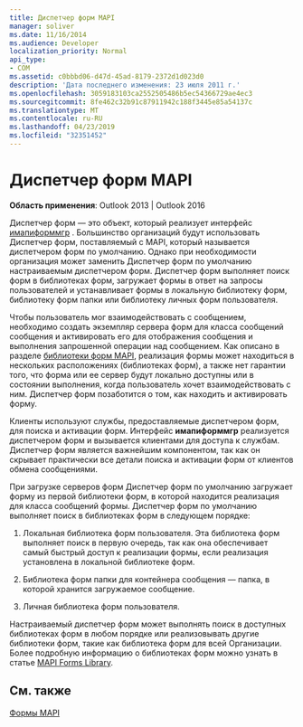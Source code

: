 ```yaml
---
title: Диспетчер форм MAPI
manager: soliver
ms.date: 11/16/2014
ms.audience: Developer
localization_priority: Normal
api_type:
- COM
ms.assetid: c0bbbd06-d47d-45ad-8179-2372d1d023d0
description: 'Дата последнего изменения: 23 июля 2011 г.'
ms.openlocfilehash: 3059183103ca2552505486b5ec54366729ae4ec3
ms.sourcegitcommit: 8fe462c32b91c87911942c188f3445e85a54137c
ms.translationtype: MT
ms.contentlocale: ru-RU
ms.lasthandoff: 04/23/2019
ms.locfileid: "32351452"
---
```

# <a name="mapi-form-manager"></a>Диспетчер форм MAPI

  
  
**Область применения**: Outlook 2013 | Outlook 2016 
  
Диспетчер форм — это объект, который реализует интерфейс [имапиформмгр](imapiformmgriunknown.md) . Большинство организаций будут использовать Диспетчер форм, поставляемый с MAPI, который называется диспетчером форм по умолчанию. Однако при необходимости организация может заменить Диспетчер форм по умолчанию настраиваемым диспетчером форм. Диспетчер форм выполняет поиск форм в библиотеках форм, загружает формы в ответ на запросы пользователей и устанавливает формы в локальную библиотеку форм, библиотеку форм папки или библиотеку личных форм пользователя. 
  
Чтобы пользователь мог взаимодействовать с сообщением, необходимо создать экземпляр сервера форм для класса сообщений сообщения и активировать его для отображения сообщения и выполнения запрошенной операции над сообщением. Как описано в разделе [библиотеки форм MAPI](mapi-form-libraries.md), реализация формы может находиться в нескольких расположениях (библиотеках форм), а также нет гарантии того, что форма или ее сервер будут локально доступны или в состоянии выполнения, когда пользователь хочет взаимодействовать с ним. Диспетчер форм позаботится о том, как находить и активировать форму.
  
Клиенты используют службы, предоставляемые диспетчером форм, для поиска и активации форм. Интерфейс **имапиформмгр** реализуется диспетчером форм и вызывается клиентами для доступа к службам. Диспетчер форм является важнейшим компонентом, так как он скрывает практически все детали поиска и активации форм от клиентов обмена сообщениями. 
  
При загрузке серверов форм Диспетчер форм по умолчанию загружает форму из первой библиотеки форм, в которой находится реализация для класса сообщений формы. Диспетчер форм по умолчанию выполняет поиск в библиотеках форм в следующем порядке:
  
1. Локальная библиотека форм пользователя. Эта библиотека форм выполняет поиск в первую очередь, так как она обеспечивает самый быстрый доступ к реализации формы, если реализация установлена в локальной библиотеке форм.
    
2. Библиотека форм папки для контейнера сообщения — папка, в которой хранится загружаемое сообщение.
    
3. Личная библиотека форм пользователя.
    
Настраиваемый диспетчер форм может выполнять поиск в доступных библиотеках форм в любом порядке или реализовывать другие библиотеки форм, такие как библиотека форм для всей Организации. Более подробную информацию о библиотеках форм можно узнать в статье [MAPI Forms Library](mapi-form-libraries.md). 
  
## <a name="see-also"></a>См. также



[Формы MAPI](mapi-forms.md)

